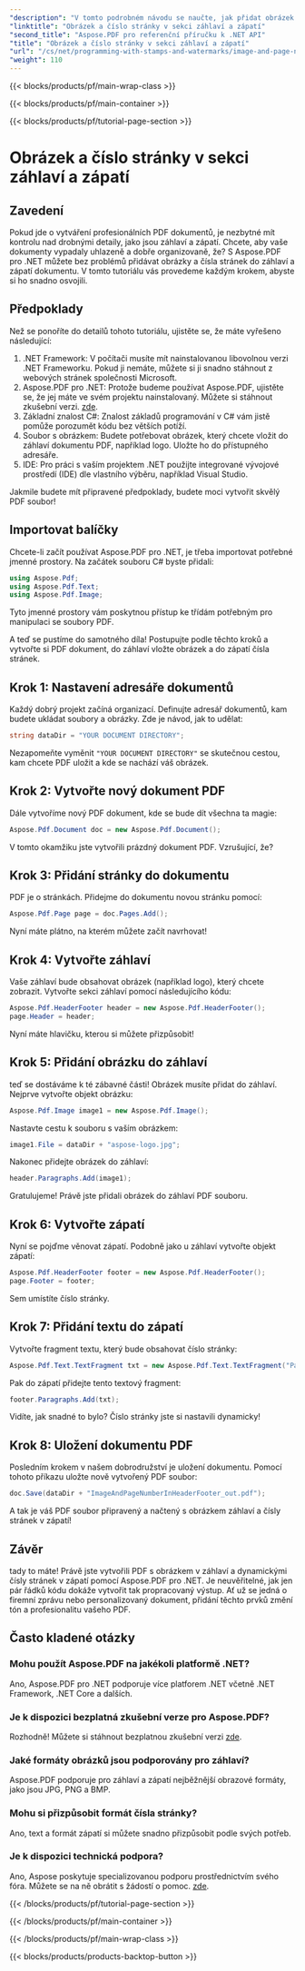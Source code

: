 ```yaml
---
"description": "V tomto podrobném návodu se naučte, jak přidat obrázek a čísla stránek do záhlaví a zápatí PDF pomocí Aspose.PDF pro .NET."
"linktitle": "Obrázek a číslo stránky v sekci záhlaví a zápatí"
"second_title": "Aspose.PDF pro referenční příručku k .NET API"
"title": "Obrázek a číslo stránky v sekci záhlaví a zápatí"
"url": "/cs/net/programming-with-stamps-and-watermarks/image-and-page-number-in-header-footer-section/"
"weight": 110
---
```


{{< blocks/products/pf/main-wrap-class >}}

{{< blocks/products/pf/main-container >}}

{{< blocks/products/pf/tutorial-page-section >}}

# Obrázek a číslo stránky v sekci záhlaví a zápatí

## Zavedení

Pokud jde o vytváření profesionálních PDF dokumentů, je nezbytné mít kontrolu nad drobnými detaily, jako jsou záhlaví a zápatí. Chcete, aby vaše dokumenty vypadaly uhlazeně a dobře organizovaně, že? S Aspose.PDF pro .NET můžete bez problémů přidávat obrázky a čísla stránek do záhlaví a zápatí dokumentu. V tomto tutoriálu vás provedeme každým krokem, abyste si ho snadno osvojili.

## Předpoklady

Než se ponoříte do detailů tohoto tutoriálu, ujistěte se, že máte vyřešeno následující:

1. .NET Framework: V počítači musíte mít nainstalovanou libovolnou verzi .NET Frameworku. Pokud ji nemáte, můžete si ji snadno stáhnout z webových stránek společnosti Microsoft.
2. Aspose.PDF pro .NET: Protože budeme používat Aspose.PDF, ujistěte se, že jej máte ve svém projektu nainstalovaný. Můžete si stáhnout zkušební verzi. [zde](https://releases.aspose.com/pdf/net/).
3. Základní znalost C#: Znalost základů programování v C# vám jistě pomůže porozumět kódu bez větších potíží.
4. Soubor s obrázkem: Budete potřebovat obrázek, který chcete vložit do záhlaví dokumentu PDF, například logo. Uložte ho do přístupného adresáře. 
5. IDE: Pro práci s vaším projektem .NET použijte integrované vývojové prostředí (IDE) dle vlastního výběru, například Visual Studio.

Jakmile budete mít připravené předpoklady, budete moci vytvořit skvělý PDF soubor!

## Importovat balíčky

Chcete-li začít používat Aspose.PDF pro .NET, je třeba importovat potřebné jmenné prostory. Na začátek souboru C# byste přidali:

```csharp
using Aspose.Pdf;
using Aspose.Pdf.Text;
using Aspose.Pdf.Image;
```

Tyto jmenné prostory vám poskytnou přístup ke třídám potřebným pro manipulaci se soubory PDF.

A teď se pustíme do samotného díla! Postupujte podle těchto kroků a vytvořte si PDF dokument, do záhlaví vložte obrázek a do zápatí čísla stránek.

## Krok 1: Nastavení adresáře dokumentů

Každý dobrý projekt začíná organizací. Definujte adresář dokumentů, kam budete ukládat soubory a obrázky. Zde je návod, jak to udělat:

```csharp
string dataDir = "YOUR DOCUMENT DIRECTORY";
```

Nezapomeňte vyměnit `"YOUR DOCUMENT DIRECTORY"` se skutečnou cestou, kam chcete PDF uložit a kde se nachází váš obrázek.

## Krok 2: Vytvořte nový dokument PDF

Dále vytvoříme nový PDF dokument, kde se bude dít všechna ta magie:

```csharp
Aspose.Pdf.Document doc = new Aspose.Pdf.Document();
```

V tomto okamžiku jste vytvořili prázdný dokument PDF. Vzrušující, že?

## Krok 3: Přidání stránky do dokumentu

PDF je o stránkách. Přidejme do dokumentu novou stránku pomocí:

```csharp
Aspose.Pdf.Page page = doc.Pages.Add();
```

Nyní máte plátno, na kterém můžete začít navrhovat!

## Krok 4: Vytvořte záhlaví

Vaše záhlaví bude obsahovat obrázek (například logo), který chcete zobrazit. Vytvořte sekci záhlaví pomocí následujícího kódu:

```csharp
Aspose.Pdf.HeaderFooter header = new Aspose.Pdf.HeaderFooter();
page.Header = header;
```

Nyní máte hlavičku, kterou si můžete přizpůsobit!

## Krok 5: Přidání obrázku do záhlaví

teď se dostáváme k té zábavné části! Obrázek musíte přidat do záhlaví. Nejprve vytvořte objekt obrázku:

```csharp
Aspose.Pdf.Image image1 = new Aspose.Pdf.Image();
```

Nastavte cestu k souboru s vaším obrázkem:

```csharp
image1.File = dataDir + "aspose-logo.jpg";
```

Nakonec přidejte obrázek do záhlaví:

```csharp
header.Paragraphs.Add(image1);
```

Gratulujeme! Právě jste přidali obrázek do záhlaví PDF souboru.

## Krok 6: Vytvořte zápatí

Nyní se pojďme věnovat zápatí. Podobně jako u záhlaví vytvořte objekt zápatí:

```csharp
Aspose.Pdf.HeaderFooter footer = new Aspose.Pdf.HeaderFooter();
page.Footer = footer;
```

Sem umístíte číslo stránky. 

## Krok 7: Přidání textu do zápatí

Vytvořte fragment textu, který bude obsahovat číslo stránky:

```csharp
Aspose.Pdf.Text.TextFragment txt = new Aspose.Pdf.Text.TextFragment("Page: ($p of $P ) ");
```

Pak do zápatí přidejte tento textový fragment:

```csharp
footer.Paragraphs.Add(txt);
```

Vidíte, jak snadné to bylo? Číslo stránky jste si nastavili dynamicky!

## Krok 8: Uložení dokumentu PDF

Posledním krokem v našem dobrodružství je uložení dokumentu. Pomocí tohoto příkazu uložte nově vytvořený PDF soubor:

```csharp
doc.Save(dataDir + "ImageAndPageNumberInHeaderFooter_out.pdf");
```

A tak je váš PDF soubor připravený a načtený s obrázkem záhlaví a čísly stránek v zápatí!

## Závěr

tady to máte! Právě jste vytvořili PDF s obrázkem v záhlaví a dynamickými čísly stránek v zápatí pomocí Aspose.PDF pro .NET. Je neuvěřitelné, jak jen pár řádků kódu dokáže vytvořit tak propracovaný výstup. Ať už se jedná o firemní zprávu nebo personalizovaný dokument, přidání těchto prvků změní tón a profesionalitu vašeho PDF.

## Často kladené otázky

### Mohu použít Aspose.PDF na jakékoli platformě .NET?
Ano, Aspose.PDF pro .NET podporuje více platforem .NET včetně .NET Framework, .NET Core a dalších.

### Je k dispozici bezplatná zkušební verze pro Aspose.PDF?
Rozhodně! Můžete si stáhnout bezplatnou zkušební verzi [zde](https://releases.aspose.com/).

### Jaké formáty obrázků jsou podporovány pro záhlaví?
Aspose.PDF podporuje pro záhlaví a zápatí nejběžnější obrazové formáty, jako jsou JPG, PNG a BMP.

### Mohu si přizpůsobit formát čísla stránky?
Ano, text a formát zápatí si můžete snadno přizpůsobit podle svých potřeb.

### Je k dispozici technická podpora?
Ano, Aspose poskytuje specializovanou podporu prostřednictvím svého fóra. Můžete se na ně obrátit s žádostí o pomoc. [zde](https://forum.aspose.com/c/pdf/10).

{{< /blocks/products/pf/tutorial-page-section >}}

{{< /blocks/products/pf/main-container >}}

{{< /blocks/products/pf/main-wrap-class >}}

{{< blocks/products/products-backtop-button >}}